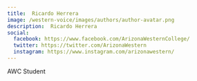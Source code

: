 ```yaml
---
title:  Ricardo Herrera
image: /western-voice/images/authors/author-avatar.png
description:  Ricardo Herrera
social:
  facebook: https://www.facebook.com/ArizonaWesternCollege/
  twitter: https://twitter.com/ArizonaWestern
  instagram: https://www.instagram.com/arizonawestern/
---
```


AWC Student